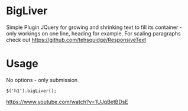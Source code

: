 BigLiver
========

Simple Plugin JQuery for growing and shrinking text to fill its container - only workings on one line, heading for example. For scaling paragraphs check out https://github.com/tehsquidge/ResponsiveText


Usage
========

No options - only submission

```
$('h1').bigLiver();
```

https://www.youtube.com/watch?v=1UJgBetBDsE
